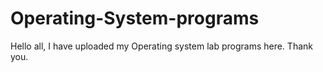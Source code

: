 # Operating-System-programs
Hello all,  I have uploaded my Operating system lab programs here. Thank you.
